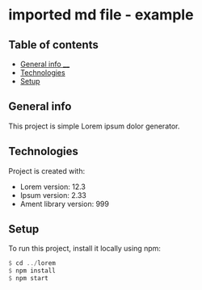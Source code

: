 # imported md file - example

## Table of contents

* [General info __]()
* [Technologies]()
* [Setup]()

## General info

This project is simple Lorem ipsum dolor generator.

## Technologies

Project is created with:

* Lorem version: 12.3
* Ipsum version: 2.33
* Ament library version: 999

## Setup

To run this project, install it locally using npm:

```haskell
$ cd ../lorem
$ npm install
$ npm start
```



